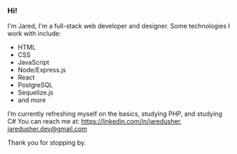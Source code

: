 ### Hi!

I'm Jared, I'm a full-stack web developer and designer. Some technologies I work with include:

* HTML
* CSS
* JavaScript
* Node/Express.js
* React
* PostgreSQL
* Sequelize.js
* and more

I’m currently refreshing myself on the basics, studying PHP, and studying C#
You can reach me at: https://linkedin.com/in/jaredusher, jaredusher.dev@gmail.com

Thank you for stopping by.
